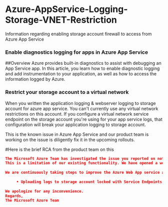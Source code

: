 # Azure-AppService-Logging-Storage-VNET-Restriction
Information regarding enabling storage account firewall to access from Azure App Service 

### Enable diagnostics logging for apps in Azure App Service

##Overview
Azure provides built-in diagnostics to assist with debugging an App Service app. In this article, you learn how to enable diagnostic logging and add instrumentation to your application, as well as how to access the information logged by Azure.


### Restrict your storage account to a virtual network

When you written the application logging & webserver logging to storage account for azure app service. You can't currently use any virtual network restrictions on this account. If you configure a virtual network service endpoint on the storage account you're using for your app service logs, that configuration will break your application logging to storage account.

This is the known issue in Azure App Service and our product team is working on the issue is diligently fix it in the upcoming rollouts.

#Here is the brief RCA from the product team on this
```json
The Microsoft Azure Team has investigated the issue you reported on not being able to upload the Logs to Storage account.
This is a limitation of our existing functionality. We have opened a work item for this and we hope to support this functionality soon
 
We are continuously taking steps to improve the Azure Web App service and our processes to ensure such incidents do not occur in the future, and in this case it includes (but is not limited to):
 
     • Uploading logs to storage account locked with Service Endpoints.
      
We apologize for any inconvenience.
Regards,
The Microsoft Azure Team
```

